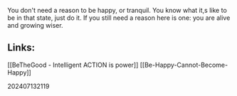 You don't need a reason to be happy, or tranquil. You know what it,s like to be in that state, just do it. If you still need a reason here is one: you are alive and growing wiser. 


## Links: 

[[BeTheGood - Intelligent ACTION is power]]
[[Be-Happy-Cannot-Become-Happy]]


202407132119
